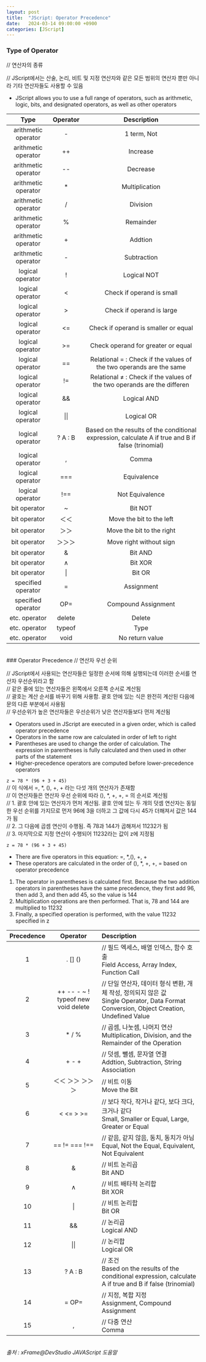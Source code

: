 ```yaml
---
layout: post
title:  "JScript: Operator Precedence"
date:   2024-03-14 09:00:00 +0900
categories: [JScript]
---
```


### Type of Operator   
// 연산자의 종류   
   
// JScript에서는 산술, 논리, 비트 및 지정 연산자와 같은 모든 범위의 연산자 뿐만 아니라 기타 연산자들도 사용할 수 있음   
- JScript allows you to use a full range of operators, such as arithmetic, logic, bits, and designated operators, as well as other operators   
   
|Type|Operator|Description|
|:---:|:---:|:---:|
|arithmetic operator|-|1 term, Not|
|arithmetic operator|++|Increase|
|arithmetic operator|--|Decrease|
|arithmetic operator|*|Multiplication|
|arithmetic operator|/|Division|
|arithmetic operator|%|Remainder|
|arithmetic operator|+|Addtion|
|arithmetic operator|-|Subtraction|
|logical operator|!|Logical NOT|
|logical operator|<|Check if operand is small|
|logical operator|>|Check if operand is large|
|logical operator|<=|Check if operand is smaller or equal|
|logical operator|>=|Check operand for greater or equal|
|logical operator|==|Relational = : Check if the values of the two operands are the same|
|logical operator|!=|Relational ≠ : Check if the values of the two operands are the differen|
|logical operator|&&|Logical AND|
|logical operator|\|\||Logical OR|
|logical operator|? A : B|Based on the results of the conditional expression, calculate A if true and B if false (trinomial)|
|logical operator|,|Comma|
|logical operator|===|Equivalence|
|logical operator|!==|Not Equivalence|
|bit operator|~|Bit NOT|
|bit operator|＜＜|Move the bit to the left|
|bit operator|＞＞|Move the bit to the right|
|bit operator|＞＞＞|Move right without sign|
|bit operator|&|Bit AND|
|bit operator|∧|Bit XOR|
|bit operator|\||Bit OR|
|specified operator|=|Assignment|
|specified operator|OP=|Compound Assignment|
|etc. operator|delete|Delete|
|etc. operator|typeof|Type|
|etc. operator|void|No return value|
   
<br />
### Operator Precedence   
// 연산자 우선 순위   
   
// JScript에서 사용되는 연산자들은 일정한 순서에 의해 실행되는데 이러한 순서를 연산자 우선순위라고 함   
// 같은 줄에 있는 연산자들은 왼쪽에서 오른쪽 순서로 계산됨   
// 괄호는 계산 순서를 바꾸기 위해 사용함. 괄호 안에 있는 식은 완전히 계산된 다음에 문의 다른 부분에서 사용됨   
// 우선순위가 높은 연산자들은 우선순위가 낮은 연산자들보다 먼저 계산됨   
- Operators used in JScript are executed in a given order, which is called operator precedence   
- Operators in the same row are calculated in order of left to right   
- Parentheses are used to change the order of calculation. The expression in parentheses is fully calculated and then used in other parts of the statement   
- Higher-precedence operators are computed before lower-precedence operators   
   
`z = 78 * (96 + 3 + 45)`   
// 이 식에서 =, *, (), +, + 라는 다섯 개의 연산자가 존재함   
// 이 연산자들은 연산자 우선 순위에 따라 (), *, +, +, = 의 순서로 계산됨   
// 1. 괄호 안에 있는 연산자가 먼저 계산됨. 괄호 안에 있는 두 개의 덧셈 연산자는 동일한 우선 순위를 가지므로 먼저 96에 3을 더하고 그 값에 다시 45가 더해져서 값은 144가 됨   
// 2. 그 다음에 곱셈 연산이 수행됨. 즉 78과 144가 곱해져서 11232가 됨   
// 3. 마지막으로 지정 연산이 수행되어 11232라는 값이 z에 지정됨   
   
`z = 78 * (96 + 3 + 45)`   
- There are five operators in this equation: =, *,(), +, +   
- These operators are calculated in the order of (), *, +, +, = based on operator precedence   
1. The operator in parentheses is calculated first. Because the two addition operators in parentheses have the same precedence, they first add 96, then add 3, and then add 45, so the value is 144   
2. Multiplication operations are then performed. That is, 78 and 144 are multiplied to 11232   
3. Finally, a specified operation is performed, with the value 11232 specified in z   
   
|Precedence|Operator|Description|
|:---:|:---:|:---|
|1|. [] ()|// 필드 엑세스, 배열 인덱스, 함수 호출<br />Field Access, Array Index, Function Call|
|2|++ -- - ~ ! typeof new void delete|// 단일 연산자, 데이터 형식 변환, 개체 작성, 정의되지 않은 값<br />Single Operator, Data Format Conversion, Object Creation, Undefined Value|
|3|* / %|// 곱셈, 나눗셈, 나머지 연산<br />Multiplication, Division, and the Remainder of the Operation|
|4|+ - +|// 덧셈, 뺄셈, 문자열 연결<br />Addtion, Subtraction, String Association|
|5|＜＜ ＞＞ ＞＞＞|// 비트 이동<br />Move the Bit|
|6|< <= > >=|// 보다 작다, 작거나 같다, 보다 크다, 크거나 같다<br />Small, Smaller or Equal, Large, Greater or Equal|
|7|== != === !==|// 같음, 같지 않음, 동치, 동치가 아님<br />Equal, Not the Equal, Equivalent, Not Equivalent|
|8|&|// 비트 논리곱<br />Bit AND|
|9|∧|// 비트 배타적 논리합<br />Bit XOR|
|10|\||// 비트 논리합<br />Bit OR|
|11|&&|// 논리곱<br />Logical AND|
|12|\|\||// 논리합<br />Logical OR|
|13|? A : B|// 조건<br />Based on the results of the conditional expression, calculate A if true and B if false (trinomial)|
|14|= OP=|// 지정, 복합 지정<br />Assignment, Compound Assignment|
|15|,|// 다중 연산<br />Comma|
   
<br />
<cite>출처 : xFrame@DevStudio JAVAScript 도움말</cite>

